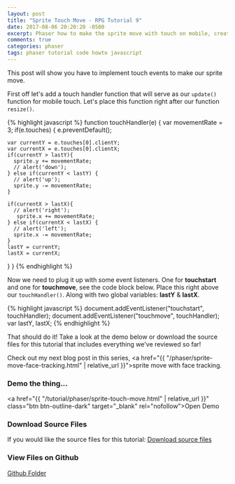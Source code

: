 ```yaml
---
layout: post
title: "Sprite Touch Move - RPG Tutorial 9"
date: 2017-08-06 20:20:20 -0500
excerpt: Phaser how to make the sprite move with touch on mobile, creating a RPG Tutorial 9
comments: true
categories: phaser
tags: phaser tutorial code howto javascript
---
```


This post will show you have to implement touch events to make our sprite move.

First off let's add a touch handler function that will serve as our `update()` function for mobile touch. Let's place this function right after our function `resize()`.

{% highlight javascript %}
function touchHandler(e) {
  var movementRate = 3;
  if(e.touches) {
    e.preventDefault();

    var currentY = e.touches[0].clientY;
    var currentX = e.touches[0].clientX;
    if(currentY > lastY){
      sprite.y += movementRate;
      // alert('down');
    } else if(currentY < lastY) {
      // alert('up');
      sprite.y -= movementRate;
    }

    if(currentX > lastX){
      // alert('right');
       sprite.x += movementRate;
    } else if(currentX < lastX) {
      // alert('left');
      sprite.x -= movementRate;
    }
    lastY = currentY;
    lastX = currentX;
  }
}
{% endhighlight %}

Now we need to plug it up with some event listeners. One for **touchstart** and one for **touchmove**, see the code block below. Place this right above our `touchHandler()`. Along with two global variables: **lastY** & **lastX**.

{% highlight javascript %}
document.addEventListener("touchstart", touchHandler);
document.addEventListener("touchmove", touchHandler);
var lastY, lastX;
{% endhighlight %}

That should do it! Take a look at the demo below or download the source files for this tutorial that includes everything we've reviewed so far!

Check out my next blog post in this series, <a href="{{ "/phaser/sprite-move-face-tracking.html" | relative_url }}">sprite move with face tracking</a>.

### Demo the thing...
<a href="{{ "/tutorial/phaser/sprite-touch-move.html" | relative_url }}" class="btn btn-outline-dark" target="_blank" rel="nofollow">Open Demo</a>  

### Download Source Files
If you would like the source files for this tutorial: <a href="/assets/downloads/phaser/sprite-touch-move-tutorial_blog.calebnance.com.zip" class="btn btn-outline-dark" download>Download source files</a>

### View Files on Github
<a href="https://github.com/calebnance/blog-calebnance_phaser-tutorials/tree/master/9-sprite-touch-move" class="btn btn-outline-dark">Github Folder</a>
